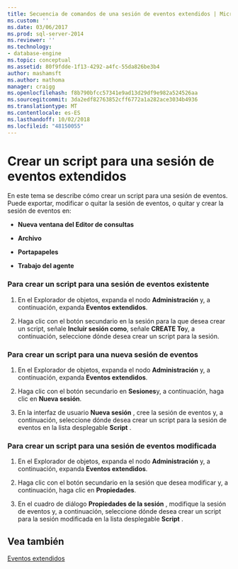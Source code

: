 ```yaml
---
title: Secuencia de comandos de una sesión de eventos extendidos | Microsoft Docs
ms.custom: ''
ms.date: 03/06/2017
ms.prod: sql-server-2014
ms.reviewer: ''
ms.technology:
- database-engine
ms.topic: conceptual
ms.assetid: 80f9fdde-1f13-4292-a4fc-55da826be3b4
author: mashamsft
ms.author: mathoma
manager: craigg
ms.openlocfilehash: f8b790bfcc57341e9ad13d29df9e982a524526aa
ms.sourcegitcommit: 3da2edf82763852cff6772a1a282ace3034b4936
ms.translationtype: MT
ms.contentlocale: es-ES
ms.lasthandoff: 10/02/2018
ms.locfileid: "48150055"
---
```

# <a name="script-an-extended-event-session"></a>Crear un script para una sesión de eventos extendidos
  En este tema se describe cómo crear un script para una sesión de eventos. Puede exportar, modificar o quitar la sesión de eventos, o quitar y crear la sesión de eventos en:  
  
-   **Nueva ventana del Editor de consultas**  
  
-   **Archivo**  
  
-   **Portapapeles**  
  
-   **Trabajo del agente**  
  
### <a name="to-script-an-existing-event-session"></a>Para crear un script para una sesión de eventos existente  
  
1.  En el Explorador de objetos, expanda el nodo **Administración** y, a continuación, expanda **Eventos extendidos**.  
  
2.  Haga clic con el botón secundario en la sesión para la que desea crear un script, señale **Incluir sesión como**, señale **CREATE To**y, a continuación, seleccione dónde desea crear un script para la sesión.  
  
### <a name="to-script-a-new-event-session"></a>Para crear un script para una nueva sesión de eventos  
  
1.  En el Explorador de objetos, expanda el nodo **Administración** y, a continuación, expanda **Eventos extendidos**.  
  
2.  Haga clic con el botón secundario en **Sesiones**y, a continuación, haga clic en **Nueva sesión**.  
  
3.  En la interfaz de usuario **Nueva sesión** , cree la sesión de eventos y, a continuación, seleccione dónde desea crear un script para la sesión de eventos en la lista desplegable **Script** .  
  
### <a name="to-script-a-modified-event-session"></a>Para crear un script para una sesión de eventos modificada  
  
1.  En el Explorador de objetos, expanda el nodo **Administración** y, a continuación, expanda **Eventos extendidos**.  
  
2.  Haga clic con el botón secundario en la sesión que desea modificar y, a continuación, haga clic en **Propiedades**.  
  
3.  En el cuadro de diálogo **Propiedades de la sesión** , modifique la sesión de eventos y, a continuación, seleccione dónde desea crear un script para la sesión modificada en la lista desplegable **Script** .  
  
## <a name="see-also"></a>Vea también  
 [Eventos extendidos](../relational-databases/extended-events/extended-events.md)  
  
  

